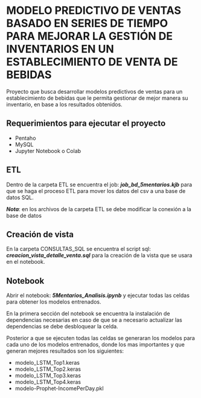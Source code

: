 # MODELO PREDICTIVO DE VENTAS BASADO EN SERIES DE TIEMPO PARA MEJORAR LA GESTIÓN DE INVENTARIOS EN UN ESTABLECIMIENTO DE VENTA DE BEBIDAS


Proyecto que busca desarrollar modelos predictivos de ventas para un establecimiento de bebidas que le permita gestionar de mejor manera su inventario, en base a los resultados obtenidos.

## Requerimientos para ejecutar el proyecto
* Pentaho
* MySQL
* Jupyter Notebook o Colab

## ETL

Dentro de la carpeta ETL se encuentra el job: ***job_bd_5mentarios.kjb*** para que se haga el proceso ETL para mover los datos del csv a una base de datos SQL.

***Nota***: en los archivos de la carpeta ETL se debe modificar la conexión a la base de datos

## Creación de vista

En la carpeta CONSULTAS_SQL se encuentra el script sql: ***creacion_vista_detalle_venta.sql*** para la creación de la vista que se usara en el notebook.

## Notebook
Abrir el notebook: ***5Mentarios_Analisis.ipynb*** y ejecutar todas las celdas para obtener los modelos entrenados.

En la primera sección del notebook se encuentra la instalación de dependencias necesarias en caso de que se a necesario actualizar las dependencias se debe desbloquear la celda.

Posterior a que se ejecuten todas las celdas se generaran los modelos para cada uno de los modelos entrenados, donde  los mas importantes y que generan mejores resultados son los siguientes:
* modelo_LSTM_Top1.keras
* modelo_LSTM_Top2.keras
* modelo_LSTM_Top3.keras
* modelo_LSTM_Top4.keras
* modelo-Prophet-IncomePerDay.pkl
